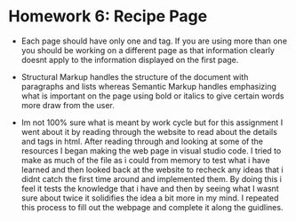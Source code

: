 # Homework 6: Recipe Page

- Each page should have only one <head> and <body> tag. If you are using more than one
  you should be working on a different page as that information clearly doesnt apply to the information
  displayed on the first page.

- Structural Markup handles the structure of the document with paragraphs and lists whereas Semantic Markup 
  handles emphasizing what is important on the page using bold or italics to give certain words more draw from 
  the user.

- Im not 100% sure what is meant by work cycle but for this assignment I went about it by reading through the 
  website to read about the details and tags in html. After reading through and looking at some of the resources
  I began making the web page in visual studio code. I tried to make as much of the file as i could from memory to
  test what i have learned and then looked back at the website to recheck any ideas that i didnt catch the first
  time around and implemented them. By doing this i feel it tests the knowledge that i have and then by seeing 
  what I wasnt sure about twice it solidifies the idea a bit more in my mind. I repeated this process to fill
  out the webpage and complete it along the guidlines.